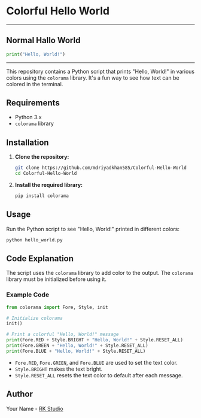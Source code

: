 # Colorful Hello World
---
## Normal Hallo World

```python
print("Hello, World!")
```
---
This repository contains a Python script that prints "Hello, World!" in various colors using the `colorama` library. It's a fun way to see how text can be colored in the terminal.

## Requirements

- Python 3.x
- `colorama` library

## Installation

1. **Clone the repository:**

   ```bash
   git clone https://github.com/mdriyadkhan585/Colorful-Hello-World
   cd Colorful-Hello-World
   ```

2. **Install the required library:**

   ```bash
   pip install colorama
   ```

## Usage

Run the Python script to see "Hello, World!" printed in different colors:

```bash
python hello_world.py
```

## Code Explanation

The script uses the `colorama` library to add color to the output. The `colorama` library must be initialized before using it.

### Example Code

```python
from colorama import Fore, Style, init

# Initialize colorama
init()

# Print a colorful "Hello, World!" message
print(Fore.RED + Style.BRIGHT + "Hello, World!" + Style.RESET_ALL)
print(Fore.GREEN + "Hello, World!" + Style.RESET_ALL)
print(Fore.BLUE + "Hello, World!" + Style.RESET_ALL)
```

- `Fore.RED`, `Fore.GREEN`, and `Fore.BLUE` are used to set the text color.
- `Style.BRIGHT` makes the text bright.
- `Style.RESET_ALL` resets the text color to default after each message.


## Author

Your Name - [RK Studio](https://github.com/mdriyadkhan585)
